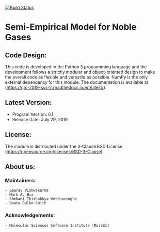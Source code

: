 [![Build Status](https://travis-ci.org/MolSSI-Education/qm_2019_sss_2.svg?branch=master)](https://travis-ci.org/MolSSI-Education/qm_2019_sss_2)

# Semi-Empirical Model for Noble Gases

## Code Design:
This code is developed in the Python 3 programming language and the development follows a strictly modular and object-oriented design to make the overall code as flexible and versatile as possible. NumPy is the only external dependency for this module. The documentation is available at (https://qm-2019-sss-2.readthedocs.io/en/latest/).

## Latest Version:
- Program Version: 0.1
- Release Date: July 29, 2019

## License:
The module is distributed under the 3-Clause BSD License (https://opensource.org/licenses/BSD-3-Clause).

## About us:

### Maintainers:
    - Gaurav Vishwakarma
    - Mark A. Hix
    - Shehani Thishakkya Wetthasinghe
    - Beata Dulko-Smith

### Acknowledgements:
    - Molecular Sciences Software Institute (MolSSI)


